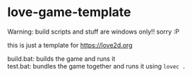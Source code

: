 # love-game-template

Warning: build scripts and stuff are windows only!! sorry :P

this is just a template for https://love2d.org

build.bat: builds the game and runs it
<br />
test.bat: bundles the game together and runs it using `lovec .`